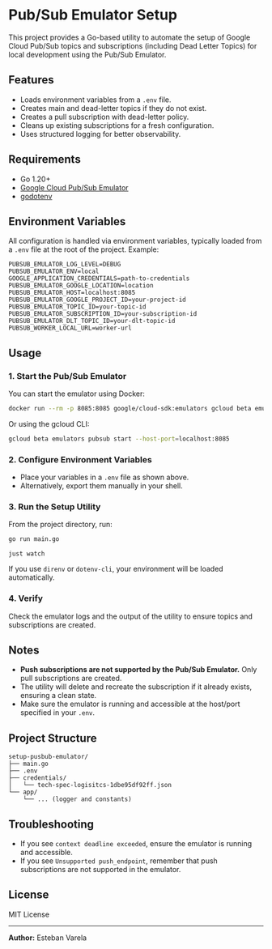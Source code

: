 # Pub/Sub Emulator Setup

This project provides a Go-based utility to automate the setup of Google Cloud Pub/Sub topics and subscriptions (including Dead Letter Topics) for local development using the Pub/Sub Emulator.

## Features

- Loads environment variables from a `.env` file.
- Creates main and dead-letter topics if they do not exist.
- Creates a pull subscription with dead-letter policy.
- Cleans up existing subscriptions for a fresh configuration.
- Uses structured logging for better observability.

## Requirements

- Go 1.20+
- [Google Cloud Pub/Sub Emulator](https://cloud.google.com/pubsub/docs/emulator)
- [godotenv](https://github.com/joho/godotenv/)

## Environment Variables

All configuration is handled via environment variables, typically loaded from a `.env` file at the root of the project. Example:

```env
PUBSUB_EMULATOR_LOG_LEVEL=DEBUG
PUBSUB_EMULATOR_ENV=local
GOOGLE_APPLICATION_CREDENTIALS=path-to-credentials
PUBSUB_EMULATOR_GOOGLE_LOCATION=location
PUBSUB_EMULATOR_HOST=localhost:8085
PUBSUB_EMULATOR_GOOGLE_PROJECT_ID=your-project-id
PUBSUB_EMULATOR_TOPIC_ID=your-topic-id
PUBSUB_EMULATOR_SUBSCRIPTION_ID=your-subscription-id
PUBSUB_EMULATOR_DLT_TOPIC_ID=your-dlt-topic-id
PUBSUB_WORKER_LOCAL_URL=worker-url
```

## Usage

### 1. Start the Pub/Sub Emulator

You can start the emulator using Docker:

```bash
docker run --rm -p 8085:8085 google/cloud-sdk:emulators gcloud beta emulators pubsub start --host-port=0.0.0.0:8085
```

Or using the gcloud CLI:

```bash
gcloud beta emulators pubsub start --host-port=localhost:8085
```

### 2. Configure Environment Variables

- Place your variables in a `.env` file as shown above.
- Alternatively, export them manually in your shell.

### 3. Run the Setup Utility

From the project directory, run:

```bash
go run main.go
```

```justfile
just watch
```

If you use `direnv` or `dotenv-cli`, your environment will be loaded automatically.

### 4. Verify

Check the emulator logs and the output of the utility to ensure topics and subscriptions are created.

## Notes

- **Push subscriptions are not supported by the Pub/Sub Emulator.** Only pull subscriptions are created.
- The utility will delete and recreate the subscription if it already exists, ensuring a clean state.
- Make sure the emulator is running and accessible at the host/port specified in your `.env`.

## Project Structure

```
setup-pusbub-emulator/
├── main.go
├── .env
├── credentials/
│   └── tech-spec-logisitcs-1dbe95df92ff.json
└── app/
    └── ... (logger and constants)
```

## Troubleshooting

- If you see `context deadline exceeded`, ensure the emulator is running and accessible.
- If you see `Unsupported push_endpoint`, remember that push subscriptions are not supported in the emulator.

## License

MIT License

---

**Author:** Esteban Varela  